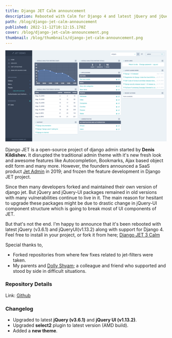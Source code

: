```yaml
---
title: Django JET Calm announcement
description: Rebooted with Calm for Django 4 and latest jQuery and jQuery-UI
path: /blog/django-jet-calm-announcement
published: 2022-11-12T10:12:15.170Z
cover: /blog/django-jet-calm-announcement.png
thumbnail: /blog/thumbnails/django-jet-calm-announcement.png
---
```


<img src="/blog/django-jet-calm-announcement.png">


Django JET is a open-source project of django admin started by **Denis Kildishev.** It disrupted the traditional admin theme with it's new fresh look and awesome features like Autocompletion, Bookmarks, Ajax based object edit form and many more. However, the founders announced a SaaS product [Jet Admin](https://app.jetadmin.io/demo) in 2019; and frozen the feature development in Django JET project.

Since then many developers forked and maintained their own version of django jet. But jQuery and jQuery-UI packages remained in old versions with many vulnerabilities continue to live in it. The main reason for hesitant to upgrade these packages might be due to drastic change in jQuery-UI component structure which is going to break most of UI components of JET.

But that's not the end. I'm happy to announce that it's been rebooted with latest jQuery (v3.6.1) and jQueryUI(v1.13.2) along with support for Django 4. Feel free to install in your project, or fork it from here; [Django JET 3 Calm](https://github.com/aksharahegde/django-jet-3-calm)

Special thanks to,
* Forked repositories from where few fixes related to jet-filters were taken.
* My parents and [Dolly Shyam](https://www.linkedin.com/in/dolly-shyam-79773a146/); a colleague and friend who supported and stood by side in difficult situations.


### Repository Details
Link: [Github](https://dub.sh/djangocalm)

### Changelog
-   Upgraded to latest **jQuery (v3.6.1)** and **jQuery UI (v1.13.2)**.
-   Upgraded **select2** plugin to latest version (AMD build).
-   Added a **new theme**.
